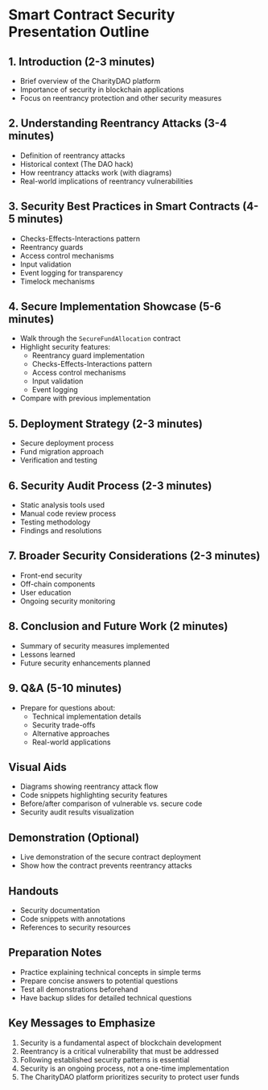 # Smart Contract Security Presentation Outline

## 1. Introduction (2-3 minutes)
- Brief overview of the CharityDAO platform
- Importance of security in blockchain applications
- Focus on reentrancy protection and other security measures

## 2. Understanding Reentrancy Attacks (3-4 minutes)
- Definition of reentrancy attacks
- Historical context (The DAO hack)
- How reentrancy attacks work (with diagrams)
- Real-world implications of reentrancy vulnerabilities

## 3. Security Best Practices in Smart Contracts (4-5 minutes)
- Checks-Effects-Interactions pattern
- Reentrancy guards
- Access control mechanisms
- Input validation
- Event logging for transparency
- Timelock mechanisms

## 4. Secure Implementation Showcase (5-6 minutes)
- Walk through the `SecureFundAllocation` contract
- Highlight security features:
  - Reentrancy guard implementation
  - Checks-Effects-Interactions pattern
  - Access control mechanisms
  - Input validation
  - Event logging
- Compare with previous implementation

## 5. Deployment Strategy (2-3 minutes)
- Secure deployment process
- Fund migration approach
- Verification and testing

## 6. Security Audit Process (2-3 minutes)
- Static analysis tools used
- Manual code review process
- Testing methodology
- Findings and resolutions

## 7. Broader Security Considerations (2-3 minutes)
- Front-end security
- Off-chain components
- User education
- Ongoing security monitoring

## 8. Conclusion and Future Work (2 minutes)
- Summary of security measures implemented
- Lessons learned
- Future security enhancements planned

## 9. Q&A (5-10 minutes)
- Prepare for questions about:
  - Technical implementation details
  - Security trade-offs
  - Alternative approaches
  - Real-world applications

## Visual Aids
- Diagrams showing reentrancy attack flow
- Code snippets highlighting security features
- Before/after comparison of vulnerable vs. secure code
- Security audit results visualization

## Demonstration (Optional)
- Live demonstration of the secure contract deployment
- Show how the contract prevents reentrancy attacks

## Handouts
- Security documentation
- Code snippets with annotations
- References to security resources

## Preparation Notes
- Practice explaining technical concepts in simple terms
- Prepare concise answers to potential questions
- Test all demonstrations beforehand
- Have backup slides for detailed technical questions

## Key Messages to Emphasize
1. Security is a fundamental aspect of blockchain development
2. Reentrancy is a critical vulnerability that must be addressed
3. Following established security patterns is essential
4. Security is an ongoing process, not a one-time implementation
5. The CharityDAO platform prioritizes security to protect user funds
